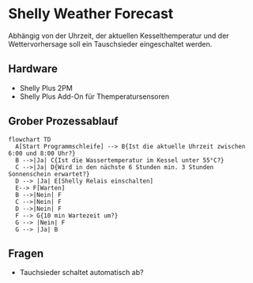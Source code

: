 # Shelly Weather Forecast
Abhängig von der Uhrzeit, der aktuellen Kesselthemperatur und der Wettervorhersage soll ein Tauschsieder eingeschaltet werden. 

## Hardware
- Shelly Plus 2PM
- Shelly Plus Add-On für Themperatursensoren

## Grober Prozessablauf

```mermaid
flowchart TD
  A[Start Programmschleife] --> B{Ist die aktuelle Uhrzeit zwischen 6:00 und 8:00 Uhr?}
  B -->|Ja| C{Ist die Wassertemperatur im Kessel unter 55°C?}
  C -->|Ja| D{Wird in den nächste 6 Stunden min. 3 Stunden Sonnenschein erwartet?}
  D --> |Ja| E[Shelly Relais einschalten]
  E--> F[Warten]
  B -->|Nein| F
  C -->|Nein| F
  D -->|Nein| F
  F --> G{10 min Wartezeit um?}
  G --> |Nein| F
  G --> |Ja| B
```


## Fragen
- Tauchsieder schaltet automatisch ab?
